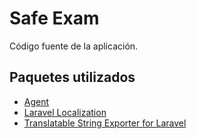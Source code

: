 # Safe Exam

Código fuente de la aplicación.

## Paquetes utilizados

- [Agent](https://github.com/jenssegers/agent)
- [Laravel Localization](https://github.com/mcamara/laravel-localization)
- [Translatable String Exporter for Laravel](https://github.com/kkomelin/laravel-translatable-string-exporter)
